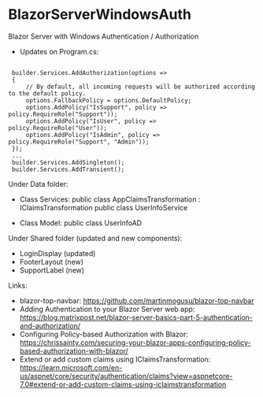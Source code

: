 # BlazorServerWindowsAuth

Blazor Server with Windows Authentication / Authorization

- Updates on Program.cs:
<code>
 builder.Services.AddAuthorization(options =>
 {
     // By default, all incoming requests will be authorized according to the default policy.
     options.FallbackPolicy = options.DefaultPolicy;
     options.AddPolicy("IsSupport", policy => policy.RequireRole("Support"));
     options.AddPolicy("IsUser", policy => policy.RequireRole("User"));
     options.AddPolicy("IsAdmin", policy => policy.RequireRole("Support", "Admin"));
 });
 ...
 builder.Services.AddSingleton<UserInfoService>();
 builder.Services.AddTransient<IClaimsTransformation, AppClaimsTransformation>();
</code>


Under Data folder:
- Class Services:
public class AppClaimsTransformation : IClaimsTransformation
public class UserInfoService

- Class Model:
public class UserInfoAD

Under Shared folder (updated and new components): 
- LoginDisplay (updated)
- FooterLayout (new)
- SupportLabel (new)

Links:
- blazor-top-navbar:
  https://github.com/martinmogusu/blazor-top-navbar
- Adding Authentication to your Blazor Server web app:
  https://blog.matrixpost.net/blazor-server-basics-part-5-authentication-and-authorization/
- Configuring Policy-based Authorization with Blazor:
  https://chrissainty.com/securing-your-blazor-apps-configuring-policy-based-authorization-with-blazor/
- Extend or add custom claims using IClaimsTransformation:
  https://learn.microsoft.com/en-us/aspnet/core/security/authentication/claims?view=aspnetcore-7.0#extend-or-add-custom-claims-using-iclaimstransformation
